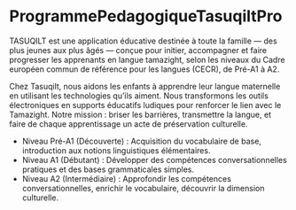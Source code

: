 # ProgrammePedagogiqueTasuqiltPro
TASUQILT est une application éducative destinée à toute la famille — des plus jeunes aux plus âgés — conçue pour initier, accompagner et faire progresser les apprenants en langue tamazight, selon les niveaux du Cadre européen commun de référence pour les langues (CECR), de Pré-A1 à A2.

Chez Tasuqilt, nous aidons les enfants à apprendre leur langue maternelle en utilisant les technologies qu’ils aiment. Nous transformons les outils électroniques en supports éducatifs ludiques pour renforcer le lien avec le Tamazight. Notre mission : briser les barrières, transmettre la langue, et faire de chaque apprentissage un acte de préservation culturelle.


- Niveau Pré-A1 (Découverte) : Acquisition du vocabulaire de base, introduction aux notions linguistiques élémentaires.
- Niveau A1 (Débutant) : Développer des compétences conversationnelles pratiques et des bases grammaticales simples.
- Niveau A2 (Intermédiaire) : Approfondir les compétences conversationnelles, enrichir le vocabulaire, découvrir la dimension culturelle.


